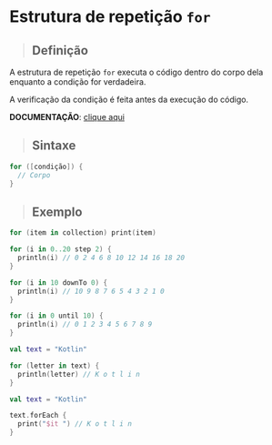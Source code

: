 # Estrutura de repetição `for`

> ## **Definição**

A estrutura de repetição `for` executa o código dentro do corpo dela enquanto a condição for verdadeira.

A verificação da condição é feita antes da execução do código.

**DOCUMENTAÇÃO**: [clique aqui](https://kotlinlang.org/docs/control-flow.html#for-loops)

> ## **Sintaxe**

```kotlin
for ([condição]) {
  // Corpo
}
```

> ## **Exemplo**

```kotlin
for (item in collection) print(item)
```

```kotlin
for (i in 0..20 step 2) {
  println(i) // 0 2 4 6 8 10 12 14 16 18 20
}
```

```kotlin
for (i in 10 downTo 0) {
  println(i) // 10 9 8 7 6 5 4 3 2 1 0
}
```

```kotlin
for (i in 0 until 10) {
  println(i) // 0 1 2 3 4 5 6 7 8 9
}
```

```kotlin
val text = "Kotlin"

for (letter in text) {
  println(letter) // K o t l i n
}
```

```kotlin
val text = "Kotlin"

text.forEach {
  print("$it ") // K o t l i n
}
```